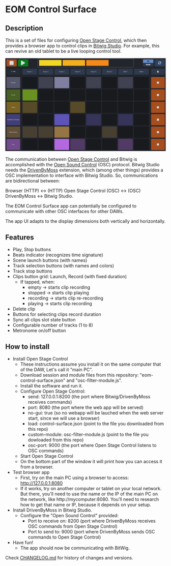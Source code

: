 # EOM Control Surface
## Description
This is a set of files for configuring [Open Stage Control](https://openstagecontrol.ammd.net/), which then provides a browser app to control clips in [Bitwig Studio](https://www.bitwig.com/). For example, this can revive an old tablet to be a live looping control tool.

![EOM Control Surface](./snapshot.png)

The communication between [Open Stage Control](https://openstagecontrol.ammd.net/) and Bitwig is accomplished with the [Open Sound Control](https://en.wikipedia.org/wiki/Open_Sound_Control) (OSC) protocol. Bitwig Studio needs the [DrivenByMoss](http://www.mossgrabers.de/Software/Bitwig/Bitwig.html) extension, which (among other things) provides a OSC implementation to interface with Bitwig Studio. So, communications are bidirectional between:

Browser (HTTP) <-> (HTTP) Open Stage Control (OSC) <-> (OSC) DrivenByMoss <-> Bitwig Studio.

The EOM Control Surface app can potentially be configured to communicate with other OSC interfaces for other DAWs.

The app UI adapts to the display dimensions both vertically and horizontally.

## Features
- Play, Stop buttons
- Beats indicator (recognizes time signature)
- Scene launch buttons (with names)
- Track selection buttons (with names and colors)
- Track stop buttons
- Clips button grid: Launch, Record (with fixed duration)
   - If tapped, when:
      - empty -> starts clip recording
      - stopped -> starts clip playing
      - recording -> starts clip re-recording
      - playing -> starts clip recording
- Delete clip
- Buttons for selecting clips record duration
- Sync all clips slot state button
- Configurable number of tracks (1 to 8)
- Metronome on/off button

## How to install
- Install Open Stage Control
   - These instructions assume you install it on the same computer that of the DAW, Let's call it "main PC".
   - Download session and module files from this repository: "eom-control-surface.json" and "osc-filter-module.js".
   - Install the software and run it.
   - Configure Open Stage Control:
     - send: 127.0.0.1:8200 (the port where Bitwig/DrivenByMoss receives commands)
     - port: 8080 (the port where the web app will be served)
     - no-gui: true (so no webapp will be lauched when the web server start, since we will use a browser)
     - load: control-surface.json (point to the file you downloaded from this repo)
     - custom-module: osc-filter-module.js (point to the file you dowloaded from this repo)
     - osc-port: 9000 (the port where Open Stage Control listens to OSC commands)
   - Start Open Stage Control
   - On the bottom part of the window it will print how you can access it from a browser.
- Test browser app
   - First, try on the main PC using a browser to access: http://127.0.0.1:8080
   - If it works, try on another computer or tablet on your local network. But there, you'll need to use the name or the IP of the main PC on the network, like http://mycomputer:8080. You'll need to research how to get that name or IP, because it depends on your setup.
- Install DrivenByMoss in Bitwig Studio.
   - Configure the "Open Sound Control" provided:
     - Port to receive on: 8200 (port where DrivenByMoss receives OSC commands from Open Stage Control)
     - Port to send to: 9000 (port where DrivenByMoss sends OSC commands to Open Stage Control)
- Have fun!
  - The app should now be communicating with BitWig.


Check [CHANGELOG.md]() for history of changes and versions.